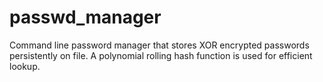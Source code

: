 # passwd_manager
Command line password manager that stores XOR encrypted passwords persistently on file. A polynomial rolling hash function is used for efficient lookup. 
